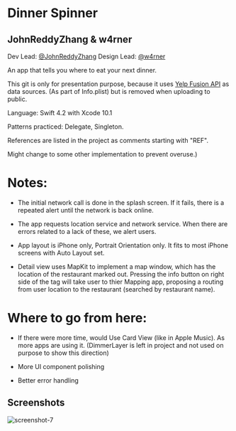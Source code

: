 # Dinner Spinner
## JohnReddyZhang & w4rner

Dev Lead: [@JohnReddyZhang](github.com/JohnReddyZhang)
Design Lead: [@w4rner](github.com/w4rner)

An app that tells you where to eat your next dinner.

This git is only for presentation purpose, because it uses [Yelp Fusion API](https://www.yelp.com/developers/documentation/v3) as data sources. (As part of Info.plist) but is removed when uploading to public.

Language: Swift 4.2 with Xcode 10.1

Patterns practiced: Delegate, Singleton.

References are listed in the project as comments starting with "REF".

Might change to some other implementation to prevent overuse.)



# Notes:

- The initial network call is done in the splash screen. If it fails, there is a repeated alert until the network is back online.

- The app requests location service and network service. When there are errors related to a lack of these, we alert users.

- App layout is iPhone only, Portrait Orientation only. It fits to most iPhone screens with Auto Layout set.

- Detail view uses MapKit to implement a map window, which has the location of the restaurant marked out. Pressing the info button on right side of the tag will take user to thier Mapping app, proposing a routing from user location to the restaurant (searched by restaurant name). 

  


# Where to go from here:

- If there were more time, would Use Card View (like in Apple Music). As more apps are using it.
  (DimmerLayer is left in project and not used on purpose to show this direction)

- More UI component polishing

- Better error handling




## Screenshots

![screenshot-7](https://ws4.sinaimg.cn/large/006tKfTcly1g17q3e50xfj325c0putfn.jpg)

